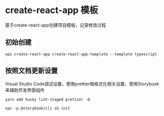 # create-react-app 模板

基于create-react-app创建项目模板，记录修改过程

## 初始创建

```
npx create-react-app create-react-app-template --template typescript

```

## 按照文档更新设置

Visual Studio Code调试设置，使用prettier做格式化相关设置，使用Storybook来辅助开发界面组件

```
yarn add husky lint-staged prettier -D

npx -p @storybook/cli sb init
```

